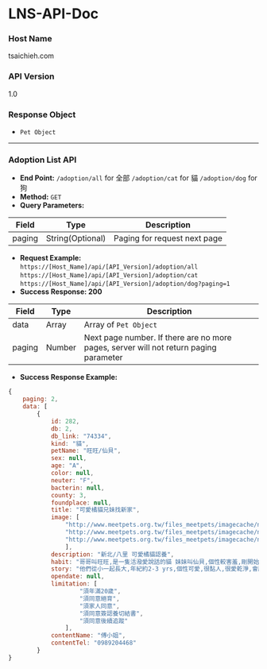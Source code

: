 # LNS-API-Doc
### Host Name
tsaichieh.com
### API Version
1.0
### Response Object
* `Pet Object`
---
### Adoption List API
* **End Point:** 
`/adoption/all` for 全部
`/adoption/cat` for 貓
`/adoption/dog` for 狗
* **Method:** `GET`
* **Query Parameters:**

Field | Type | Description
---------|----------|---------
 paging | String(Optional) | Paging for request next page
* **Request Example:**
`https://[Host_Name]/api/[API_Version]/adoption/all`
`https://[Host_Name]/api/[API_Version]/adoption/cat`
`https://[Host_Name]/api/[API_Version]/adoption/dog?paging=1`
* **Success Response: 200**

Field | Type | Description
---------|----------|---------
 data | Array | Array of `Pet Object`
 paging| Number | Next page number. If there are no more pages, server will not return paging parameter
* **Success Response Example:**
```js
{
    paging: 2,
    data: [
        {
            id: 282,
            db: 2,
            db_link: "74334",
            kind: "貓",
            petName: "旺旺/仙貝",
            sex: null,
            age: "A",
            color: null,
            neuter: "F",
            bacterin: null,
            county: 3,
            foundplace: null,
            title: "可愛橘貓兄妹找新家",
            image: [
                "http://www.meetpets.org.tw/files_meetpets/imagecache/normal/brother2.jpg",
                "http://www.meetpets.org.tw/files_meetpets/imagecache/normal/sister2_0.jpg",
                "http://www.meetpets.org.tw/files_meetpets/imagecache/normal/lovekitty.jpg"
                ],
            description: "新北/八里 可愛橘貓認養",
            habit: "哥哥叫旺旺,是一隻活潑愛說話的貓 妹妹叫仙貝,個性較害羞,剛開始會躲起來,需要有愛心的飼主花多點時間培養感情, 大約需要1-2個星期讓她可以比較熟悉你的味道,適應新的環境",
            story: "他們從小一起長大,年紀約2-3 yrs,個性可愛,很黏人,很愛乾淨,會顧家, 一直都是在家飼養,未接觸過外貓,我也定期為他們除蟲除蚤,讓貓咪身體是乾乾淨淨的... 2隻貓咪都有植入晶片(領養人需年滿20歲),都已完成結扎,身體情況良好 . 因我工作關係目前需在外租屋,不方便飼養寵物,現在想幫他們找愛他們的新主人. 真心希望能找到愛他們的新主人, 我不希望拆散他們兄妹,希望新主人是可以同時一起認養的, 有愛心&有意願者 歡迎聯繫我 (可預約時間看貓) 新飼主半年內請提供貓咪可愛的照片回傳/ 可提供原有貓砂及飼料(讓貓咪可以階段性轉移到新飼料)",
            opendate: null,
            limitation: [
                    "須年滿20歲",
                    "須同意絕育",
                    "須家人同意",
                    "須同意簽認養切結書",
                    "須同意後續追蹤"
                ],
            contentName: "傅小姐",
            contentTel: "0989204468"
        }
}
```